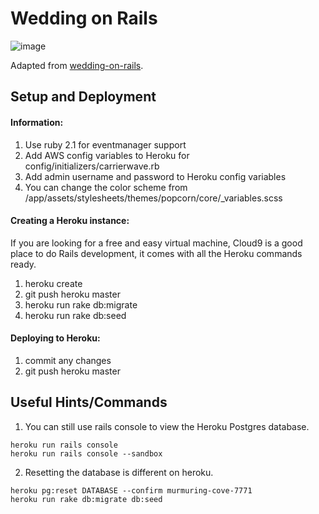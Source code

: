 # Wedding on Rails

![image](https://raw.githubusercontent.com/klinker24/wedding-on-rails/master/header_image.png)

Adapted from [wedding-on-rails](https://github.com/adambutler/wedding-on-rails).

## Setup and Deployment

#### Information:
1. Use ruby 2.1 for eventmanager support
2. Add AWS config variables to Heroku for config/initializers/carrierwave.rb
3. Add admin username and password to Heroku config variables
4. You can change the color scheme from /app/assets/stylesheets/themes/popcorn/core/_variables.scss


#### Creating a Heroku instance:
If you are looking for a free and easy virtual machine, Cloud9 is a good place to do Rails development, it comes with all the Heroku commands ready.
1. heroku create
2. git push heroku master
3. heroku run rake db:migrate
4. heroku run rake db:seed


#### Deploying to Heroku:
1. commit any changes
2. git push heroku master


## Useful Hints/Commands
1. You can still use rails console to view the Heroku Postgres database.

```
heroku run rails console
heroku run rails console --sandbox
```

2. Resetting the database is different on heroku.

```
heroku pg:reset DATABASE --confirm murmuring-cove-7771
heroku run rake db:migrate db:seed
```
